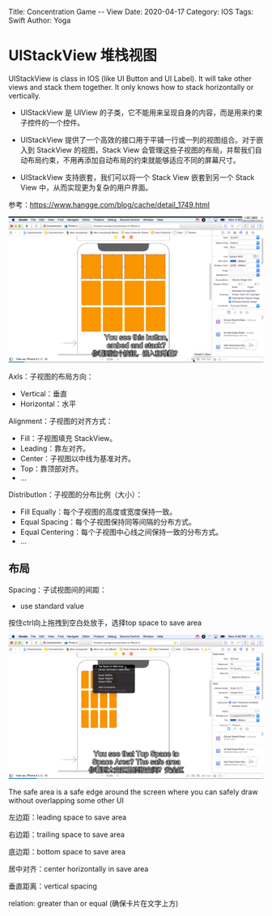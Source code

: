 Title: Concentration Game -- View
Date: 2020-04-17
Category: IOS
Tags: Swift
Author: Yoga

# UIStackView 堆栈视图

UIStackView is class in IOS (like UI Button and UI Label). It will take other views and stack them together. It only knows how to stack horizontally or vertically.

* UIStackView 是 UIView 的子类，它不能用来呈现自身的内容，而是用来约束子控件的一个控件。

* UIStackView 提供了一个高效的接口用于平铺一行或一列的视图组合。对于嵌入到 StackView 的视图，Stack View 会管理这些子视图的布局，并帮我们自动布局约束，不用再添加自动布局的约束就能够适应不同的屏幕尺寸。

* UIStackView 支持嵌套，我们可以将一个 Stack View 嵌套到另一个 Stack View 中，从而实现更为复杂的用户界面。

参考：https://www.hangge.com/blog/cache/detail_1749.html

![Swift](img/swift9.png)

Axls：子视图的布局方向：
* Vertical：垂直
* Horizontal：水平

Alignment：子视图的对齐方式：
* Fill：子视图填充 StackView。
* Leading：靠左对齐。
* Center：子视图以中线为基准对齐。
* Top：靠顶部对齐。
* ...

Distributlon：子视图的分布比例（大小）：
* Fill Equally：每个子视图的高度或宽度保持一致。
* Equal Spacing：每个子视图保持同等间隔的分布方式。
* Equal Centering：每个子视图中心线之间保持一致的分布方式。
* ...

## 布局

Spacing：子试视图间的间距：
* use standard value

按住ctrl向上拖拽到空白处放手，选择top space to save area

![Swift](img/swift10.png)

The safe area is a safe edge around the screen where you can safely draw without overlapping some other UI

左边距：leading space to save area

右边距：trailing space to save area

底边距：bottom space to save area

居中对齐：center horizontally in save area

垂直距离：vertical spacing

relation: greater than or equal (确保卡片在文字上方)